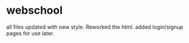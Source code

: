 # webschool
all files updated with new style. Reworked the html. added login/signup pages for use later. 